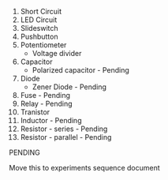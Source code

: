1. Short Circuit
2. LED Circuit
3. Slideswitch
4. Pushbutton
5. Potentiometer
    - Voltage divider
6. Capacitor
    - Polarized capacitor - Pending
7. Diode
    - Zener Diode - Pending
8. Fuse - Pending
9. Relay - Pending
10. Tranistor
11. Inductor - Pending
12. Resistor - series - Pending
13. Resistor - parallel - Pending


PENDING

Move this to experiments sequence document